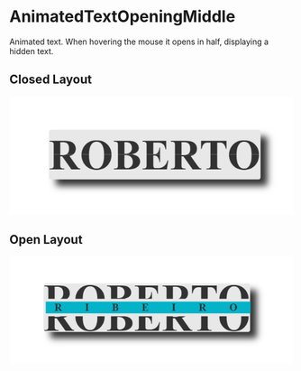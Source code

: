 # AnimatedTextOpeningMiddle

Animated text. When hovering the mouse it opens in half, displaying a hidden text.

## Closed Layout

![](https://github.com/robertocam/animatedTextOpeningMiddle/blob/main/images/closed%20layout.png)

## Open Layout

![](https://github.com/robertocam/animatedTextOpeningMiddle/blob/main/images/open%20layout.png)